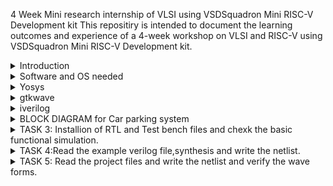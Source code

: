 4 Week Mini  research internship of VLSI using VSDSquadron Mini RISC-V Development kit
This repositiry is intended to document the learning outcomes and experience of a 4-week workshop on VLSI and RISC-V using VSDSquadron Mini RISC-V Development kit.

<details>
<summary>Introduction</summary>
<br>
Install required softwares for the program.Alloted space of 100 GB and 8 TB for Virtual machine and connected the ubuntu disc file with it. 
</details>

<details>
<summary> Software and OS needed</summary>
<br>
Ubuntu, Oracle Virtual Machine and packages needed are Yosys,gtkwave,iverilog,OpenSTA,Magic
</details>

<details>
  <summary> Yosys </summary>
  
  Installed all required Softwares for the project.
  <br>
  ![yosys](https://github.com/akhilgwoda2003/README/assets/146440570/99e80222-e1d9-4429-b51e-aaa3c5851363)


</details>

<details>
  <summary>  gtkwave </summary>
  <code>sudo apt-get install gtkwave</code>
  
  gtkwave has also been installed using when insatlling the git file of VSD Open source EDA tools
  <br>
  ![gtkwave]!(https://github.com/akhilgwoda2003/README/assets/146440570/b320bb26-5d6e-4e9f-94fa-16e9d5c2cfd7)

</details>

<details>
  <summary> iverilog </summary>
<code>sudo apt-get install iverilog</code>
  
  Iverilog is been installed
  <br>
  ![iverilog](https://github.com/KumarKarthikeya/VLSI-VSD/assets/72381320/f683573b-262c-47a3-8c26-39d73d59114a)

</details>

<details>
  <summary> BLOCK DIAGRAM for Car parking system </summary>

 car parking system
  <br>
 ![block diagram](https://github.com/KumarKarthikeya/VLSI-VSD/assets/72381320/d6b9dbce-a84f-4767-beda-345a00c2d676)


</details>

<details>
  <summary> TASK 3: Installion of RTL and Test bench files and chexk the basic functional simulation. </summary>

  SKY 130
  <br>
  ![Screenshot from 2024-02-25 10-29-05](https://github.com/KumarKarthikeya/VLSI-VSD/assets/72381320/5cabf6a2-8980-4827-a887-2a74ef5a5fe2)

  RTL and TB files
  <br>
  ![Screenshot from 2024-02-25 10-29-18](https://github.com/KumarKarthikeya/VLSI-VSD/assets/72381320/67aef5b1-2dcc-4434-8f46-4ee820823777)

  Basis of functional simulation
  <br>
  ![Screenshot from 2024-02-25 13-36-48](https://github.com/KumarKarthikeya/VLSI-VSD/assets/72381320/7d5ead33-1c86-4262-b9d3-6f503af320e0)

</details>

<details>
  <summary> TASK 4:Read the example verilog file,synthesis and write the netlist.  </summary>

  Invoking yosys inside verilog_code file:
  
  <code>yosys</code>
  <br>
  ![yosys](https://github.com/KumarKarthikeya/VLSI-VSD/assets/72381320/7b476ff5-d367-4f64-82ba-88b6776e3079)

  Reading the Library:

  <code>read_liberty -lib /home/kumar123/sky130RTLDesignAndSynthesisWorkshop/lib/sky130_fd_sc_hd__tt_025C_1v80.lib</code>
  <br>
  ![read lib](https://github.com/KumarKarthikeya/VLSI-VSD/assets/72381320/06e8f261-67e4-4b90-a452-2cb12e2f8b44)

  Reading the Design:

  <code>read_verilog good_mux.v</code>
  <br>
  ![read verilog](https://github.com/KumarKarthikeya/VLSI-VSD/assets/72381320/30c76fdf-fdf5-4096-a4bd-e119ddaf82bd)

  Specifying the module that we are synthesizing:

  <code>synth -top good_mux</code>
  <br>
  ![synth](https://github.com/KumarKarthikeya/VLSI-VSD/assets/72381320/401752ce-8d5b-451f-b50b-346be328f5b4)

  To generate the netlist use abc liberty:

  <code>abc -liberty /home/kumar123/sky130RTLDesignAndSynthesisWorkshop/lib/sky130_fd_sc_hd__tt_025C_1v80.lib</code>
  <br>
  ![abc liberty](https://github.com/KumarKarthikeya/VLSI-VSD/assets/72381320/fc9fc79c-ac05-445e-ab89-547127a90ca5)

  To see the graphical version of the logic:

  <code>show</code>
  <br>
  ![show](https://github.com/KumarKarthikeya/VLSI-VSD/assets/72381320/17c7dc2d-cbc5-4b25-9182-7087d1d2f0f4)

  To write the netlist:

  <code>write_verilog good_mux_netlist.v</code>
  <br>
  ![write verilog](https://github.com/KumarKarthikeya/VLSI-VSD/assets/72381320/e2818095-8900-40ce-9e8c-758b6823e665)

  Using the switch '-noattr' to get the simplified version of netlist file:

  <code>write_verilog -noattr good_mux_netlist.v</code>
  <br>
  ![write verilog noattr](https://github.com/KumarKarthikeya/VLSI-VSD/assets/72381320/98236726-aeff-4243-a6bb-52a899ffdf0b)

  To open the netlist:

  <code>!gvim good_mux_netlist.v</code>
  <br>
  ![gvim](https://github.com/KumarKarthikeya/VLSI-VSD/assets/72381320/99c3eafe-2147-4070-8959-147d75b22bf4)

  ![gvim code](https://github.com/KumarKarthikeya/VLSI-VSD/assets/72381320/36b34545-5ce3-4788-831a-f8450153fd68)


</details>

<details>
  <summary> TASK 5: Read the project files and write the netlist and verify the wave forms. </summary>
